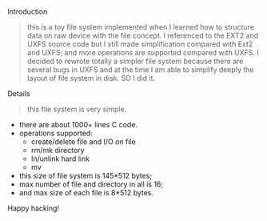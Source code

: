 Introduction

> this is a toy file system implemented when I learned how to structure data on raw device with the file concept. I referenced to the EXT2 and UXFS source code but I still made simplification compared with Ext2 and UXFS; and more operations are supported compared with UXFS. I decided to rewrote totally a simpler file system because there are several bugs in UXFS and at the time I am able to simplify deeply the layout of file system in disk. SO I did it.

Details
> this file system is very simple.
  * there are about 1000+ lines C code.
  * operations supported:
    * create/delete file and I/O on file
    * rm/mk directory
    * ln/unlink hard link
    * mv
  * this size of file system is 145\*512 bytes;
  * max number of file and directory in all is 16;
  * and max size of each file is 8\*512 bytes.


Happy hacking!